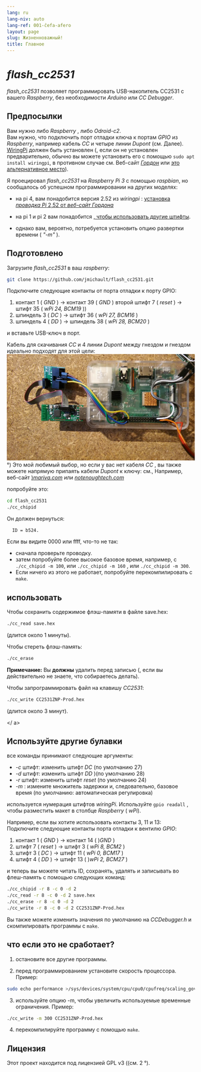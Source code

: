 ```yaml
---
lang: ru
lang-niv: auto
lang-ref: 001-ĉefa-afero
layout: page
slug: Жизненноважный!
title: Главное
---
```


# _flash\_cc2531_
 _flash\_cc2531_ позволяет программировать USB-накопитель CC2531 с вашего _Raspberry_, без необходимости _Arduino_ или _CC Debugger_.

## Предпосылки
Вам нужно либо _Raspberry_ , либо _Odroid-c2_.  
Вам нужно, что подключить порт отладки ключа к портам _GPIO_ из _Raspberry_, например кабель _CC_ и четыре линии _Dupont_ (см. Далее).   
[WiringPi](http://wiringpi.com/) должен быть установлен (, если он не установлен предварительно, обычно вы можете установить его с помощью `sudo apt install wiringpi`, в противном случае см. Веб-сайт [ _Гордон_](http://wiringpi.com/) или [это альтернативное место](https://github.com/WiringPi/WiringPi)).  

Я проецировал _flash\_cc2531_ на _Raspberry Pi 3_ с помощью _raspbian_, но сообщалось об успешном программировании на других моделях:
* на pi 4, вам понадобится версия 2.52 из _wiringpi_ :  [установка _проводка Pi_ 2,52 от _веб-сайт Гордона_](http://wiringpi.com/wiringpi-updated-to-2-52-for-the-raspberry-pi-4b/)  
* на pi 1 и pi 2 вам понадобится [, чтобы использовать другие штифты](#uzi_aliajn_pinglojn).  

* однако вам, вероятно, потребуется установить опцию развертки времени ( _"-m"_ ).



## Подготовлено

Загрузите _flash\_cc2531_ в ваш _raspberry_:
```bash
git clone https://github.com/jmichault/flash_cc2531.git
```
Подключите следующие контакты от порта отладки к порту GPIO:
1. контакт 1 ( _GND_ ) -> контакт 39 ( _GND_ )
второй штифт 7 ( _reset_ ) -> штифт 35 ( _wPi 24, BCM19_ ))
3. шпиндель 3 ( _DC_ ) -> штифт 36 ( _wPi 27, BCM16_ )
4. шпиндель 4 ( _DD_ ) -> шпиндель 38 ( _wPi 28, BCM20_ )

и вставьте USB-ключ в порт.

Кабель для скачивания _CC_ и 4 линии _Dupont_ между гнездом и гнездом идеально подходят для этой цели:
![фотография ключа и _малиновый_](https://github.com/jmichault/files/raw/master/Raspberry-CC2531.jpg)°)
Это мой любимый выбор, но если у вас нет кабеля _CC_ , вы также можете напрямую припаять кабели _Dupont_ к ключу: см., Например, веб-сайт [ )_mariva.com_](https://lemariva.com/blog/2019/08/zigbee-flashing-cc2531-using-raspberry-pi-without-cc-debugger) или [ _notenoughtech.com_](https://notenoughtech.com/home-automation/flashing-cc2531-without-cc-debugger/)


попробуйте это:
```bash
cd flash_cc2531
./cc_chipid
```
Он должен вернуться:
```
  ID = b524.
```
Если вы видите 0000 или ffff, что-то не так:
* сначала проверьте проводку.
* затем попробуйте более высокое базовое время, например, с `./cc_chipid -m 100`, или `./cc_chipid -m 160` , или `./cc_chipid -m 300`.
* Если ничего из этого не работает, попробуйте перекомпилировать с `make`.


## использовать
Чтобы сохранить содержимое флэш-памяти в файле save.hex:
```bash
./cc_read save.hex
```
(длится около 1 минуты).

Чтобы стереть флэш-память:
```bash
./cc_erase
```
**Примечание:** Вы **должны** удалить перед записью (, если вы действительно не знаете, что собираетесь делать).

Чтобы запрограммировать файл на клавишу _CC2531_:
```bash
./cc_write CC2531ZNP-Prod.hex
```
(длится около 3 минут).

<a id ="использовать_aliajn_штифты"></ a>
## Используйте другие булавки
все команды принимают следующие аргументы:
* _-c_ штифт: изменить штифт _DC_ (по умолчанию 27)
* _-d_ штифт: изменить штифт _DD_ )(по умолчанию 28)
* _-r_ штифт: изменить штифт _reset_ (по умолчанию 24)
* _-m_ : измените множитель задержки и, следовательно, базовое время (по умолчанию: автоматическая регулировка)

используется нумерация штифтов _wiringPi_. Используйте `gpio readall` , чтобы разместить макет в столбце _Raspberry_ ( _wPi_).

Например, если вы хотите использовать контакты 3, 11 и 13:  
Подключите следующие контакты порта отладки к вентилю _GPIO_:
1. контакт 1 ( _GND_ ) -> контакт 14 ( )_GND_ )
2. штифт 7 ( _reset_ ) -> штифт 3 ( _wPi 8, BCM2_ )
3. штифт 3 ( _DC_ ) -> штифт 11 ( _wPi 0, BCM17_ )
4. штифт 4 ( _DD_ ) -> штифт 13 ( )_wPi 2, BCM27_ )

и теперь вы можете читать ID, сохранять, удалять и записывать во флеш-память с помощью следующих команд:
```bash
./cc_chipid -r 8 -c 0 -d 2
./cc_read -r 8 -c 0 -d 2 save.hex
./cc_erase -r 8 -c 0 -d 2
./cc_write -r 8 -c 0 -d 2 CC2531ZNP-Prod.hex
```

Вы также можете изменить значения по умолчанию на _CCDebugger.h_ и скомпилировать программы с `make`.

## что если это не сработает?

1. остановите все другие программы.

2. перед программированием установите скорость процессора. Пример:  

```bash
sudo echo performance >/sys/devices/system/cpu/cpu0/cpufreq/scaling_governor
```
3. используйте опцию -m, чтобы увеличить используемые временные ограничения. Пример:  

```bash
./cc_write -m 300 CC2531ZNP-Prod.hex
```
4. перекомпилируйте программу с помощью `make`.



## Лицензия

Этот проект находится под лицензией GPL v3 ((см. 2 °).

